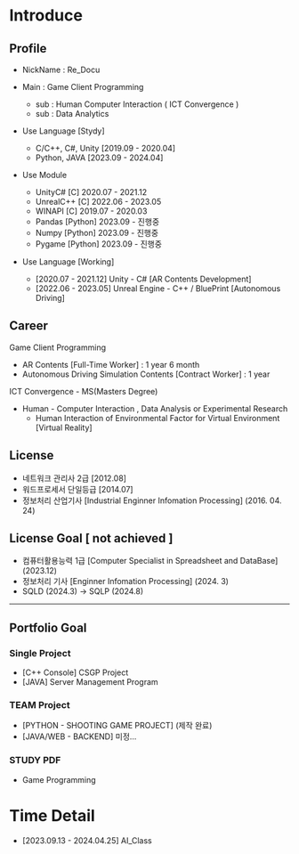 # Introduce

## Profile 

- NickName : Re_Docu
- Main : Game Client Programming
  - sub : Human Computer Interaction ( ICT Convergence )
  - sub : Data Analytics
 
- Use Language [Stydy]
  - C/C++, C#, Unity [2019.09 - 2020.04]
  - Python, JAVA [2023.09 - 2024.04]

- Use Module
  - UnityC#    [C]      2020.07 - 2021.12
  - UnrealC++  [C]      2022.06 - 2023.05
  - WINAPI     [C]      2019.07 - 2020.03
  - Pandas     [Python] 2023.09 - 진행중
  - Numpy      [Python] 2023.09 - 진행중
  - Pygame     [Python] 2023.09 - 진행중
    

- Use Language [Working]
  - [2020.07 - 2021.12] Unity - C# [AR Contents Development]
  - [2022.06 - 2023.05] Unreal Engine - C++ / BluePrint [Autonomous Driving]

  
## Career

Game Client Programming
- AR Contents [Full-Time Worker] : 1 year 6 month
- Autonomous Driving Simulation Contents [Contract Worker] : 1 year
  
ICT Convergence - MS(Masters Degree)
- Human - Computer Interaction , Data Analysis or Experimental Research
    - Human Interaction of Environmental Factor for Virtual Environment [Virtual Reality]

## License
- 네트워크 관리사 2급 [2012.08]
- 워드프로세서 단일등급 [2014.07]
- 정보처리 산업기사 [Industrial Enginner Infomation Processing] (2016. 04. 24) 

## License Goal [ not achieved ]
- 컴퓨터활용능력 1급 [Computer Specialist in Spreadsheet and DataBase] (2023.12)
- 정보처리 기사 [Enginner Infomation Processing] (2024. 3)
- SQLD (2024.3) -> SQLP (2024.8)
---

## Portfolio Goal

### Single Project
- [C++ Console] CSGP Project
- [JAVA] Server Management Program

### TEAM Project
- [PYTHON - SHOOTING GAME PROJECT] (제작 완료)
- [JAVA/WEB - BACKEND] 미정...

### STUDY PDF 
- Game Programming


# Time Detail

- [2023.09.13 - 2024.04.25] AI_Class   




